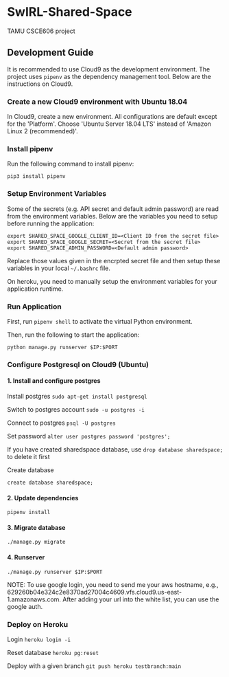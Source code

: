 # SwIRL-Shared-Space

TAMU CSCE606 project


## Development Guide

It is recommended to use Cloud9 as the development environment. The project uses ```pipenv``` as the dependency management tool. 
Below are the instructions on Cloud9. 

### Create a new Cloud9 environment with Ubuntu 18.04

In Cloud9, create a new environment. All configurations are default except for the 'Platform'. Choose 'Ubuntu Server 18.04 LTS' instead of 'Amazon Linux 2 (recommended)'.

### Install pipenv
Run the following command to install pipenv:

```
pip3 install pipenv
```

### Setup Environment Variables

Some of the secrets (e.g. API secret and default admin password) are read from the environment variables. Below are the variables you need to setup before running the application:

```
export SHARED_SPACE_GOOGLE_CLIENT_ID=<Client ID from the secret file>
export SHARED_SPACE_GOOGLE_SECRET=<Secret from the secret file>
export SHARED_SPACE_ADMIN_PASSWORD=<Default admin password>
```

Replace those values given in the encrpted secret file and then setup these variables in your local ```~/.bashrc``` file.

On heroku, you need to manually setup the environment variables for your application runtime.

### Run Application

First, run ```pipenv shell``` to activate the virtual Python environment.

Then, run the following to start the application:

```
python manage.py runserver $IP:$PORT
```

### Configure Postgresql on Cloud9 (Ubuntu)

#### 1. Install and configure postgres

Install postgres
	``` sudo apt-get install postgresql ```

Switch to postgres account
	``` sudo -u postgres -i ```

Connect to postgres
	``` psql -U postgres ```

Set password
	``` alter user postgres password 'postgres'; ```


If you have created sharedspace database, use ``` drop database sharedspace; ``` to delete it first

Create database
``` 
create database sharedspace; 
```


#### 2. Update dependencies
``` 
pipenv install 
```


#### 3. Migrate database
``` 
./manage.py migrate 
```

#### 4. Runserver
``` 
./manage.py runserver $IP:$PORT 
```


NOTE: To use google login, you need to send me your aws hostname, e.g., 629260b04e324c2e8370ad27004c4609.vfs.cloud9.us-east-1.amazonaws.com. After adding your url into the white list, you can use the google auth.


### Deploy on Heroku
Login
``` heroku login -i ```

Reset database
``` heroku pg:reset ```

Deploy with a given branch
``` git push heroku testbranch:main ```
